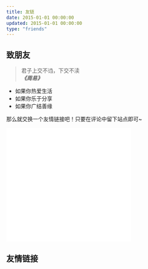 ```yaml
---
title: 友链
date: 2015-01-01 00:00:00
updated: 2015-01-01 00:00:00
type: "friends"
---
```


<style>
.post-title {
  display: none !important;
}
.posts-expand {
  padding-top: 0px !important;
}
</style>

## 致朋友

<blockquote class="blockquote-center">君子上交不诌，下交不渎<br><font style="font-weight:bold;font-style:italic;">《周易》</font></blockquote>

* 如果你热爱生活
* 如果你乐于分享
* 如果你广结善缘

那么就交换一个友情链接吧！只要在评论中留下站点即可~

<iframe frameborder="no" border="0" marginwidth="0" marginheight="0" width=330 height=300 src="//music.163.com/outchain/player?type=0&id=153164758&auto=1&height=4500"></iframe>

## 友情链接

<script src = "https://cdn.wilddog.com/js/client/current/wilddog.js" ></script>
<script src="https://cdn.bootcss.com/jquery/1.10.2/jquery.min.js"></script>

<div id="friend-links"></div>

<style type="text/css">
div.friend
{
	margin:5px 5px 0px 5px;
	padding:3px 3px 3px 3px;
	border-radius:3px;
	color: #fff;
}
</style>

<script type="text/javascript">
	$(document).ready(function() { 
		var url = "friend-links.wilddogio.com"
		var ref = new Wilddog(url);
		ref.orderByChild("date").on("child_added", function(datasnapshot) {
			appendContent(datasnapshot.val());
		});
	}); 
	
	function appendContent(friend) {
		if (friend.sex == "man") {
			var sex = "fa-mars"
		} else if(friend.sex == "woman") {
			var sex = "fa-venus"
		}
		
		var html = '<a style="margin-left:2mm" class="btn" href="' + friend.url + '" target="_blank"><i class="fa ' + sex + '">' + friend.name + '</i></a>';
	
		$('#friend-links').append(html);
	
	}
</script>